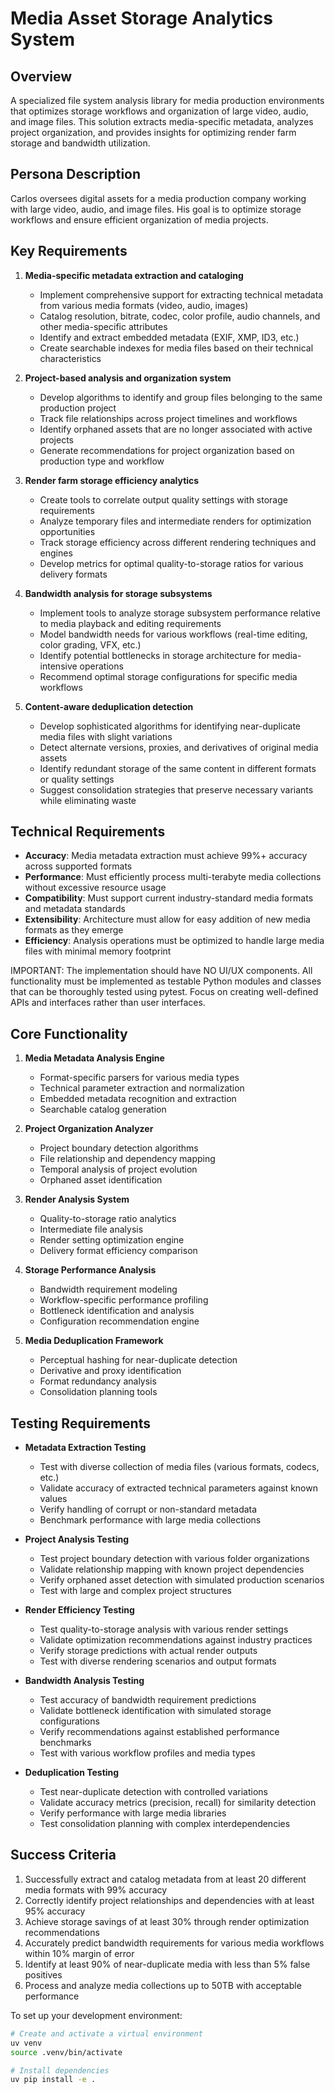 # Media Asset Storage Analytics System

## Overview
A specialized file system analysis library for media production environments that optimizes storage workflows and organization of large video, audio, and image files. This solution extracts media-specific metadata, analyzes project organization, and provides insights for optimizing render farm storage and bandwidth utilization.

## Persona Description
Carlos oversees digital assets for a media production company working with large video, audio, and image files. His goal is to optimize storage workflows and ensure efficient organization of media projects.

## Key Requirements
1. **Media-specific metadata extraction and cataloging**
   - Implement comprehensive support for extracting technical metadata from various media formats (video, audio, images)
   - Catalog resolution, bitrate, codec, color profile, audio channels, and other media-specific attributes
   - Identify and extract embedded metadata (EXIF, XMP, ID3, etc.)
   - Create searchable indexes for media files based on their technical characteristics

2. **Project-based analysis and organization system**
   - Develop algorithms to identify and group files belonging to the same production project
   - Track file relationships across project timelines and workflows
   - Identify orphaned assets that are no longer associated with active projects
   - Generate recommendations for project organization based on production type and workflow

3. **Render farm storage efficiency analytics**
   - Create tools to correlate output quality settings with storage requirements
   - Analyze temporary files and intermediate renders for optimization opportunities
   - Track storage efficiency across different rendering techniques and engines
   - Develop metrics for optimal quality-to-storage ratios for various delivery formats

4. **Bandwidth analysis for storage subsystems**
   - Implement tools to analyze storage subsystem performance relative to media playback and editing requirements
   - Model bandwidth needs for various workflows (real-time editing, color grading, VFX, etc.)
   - Identify potential bottlenecks in storage architecture for media-intensive operations
   - Recommend optimal storage configurations for specific media workflows

5. **Content-aware deduplication detection**
   - Develop sophisticated algorithms for identifying near-duplicate media files with slight variations
   - Detect alternate versions, proxies, and derivatives of original media assets
   - Identify redundant storage of the same content in different formats or quality settings
   - Suggest consolidation strategies that preserve necessary variants while eliminating waste

## Technical Requirements
- **Accuracy**: Media metadata extraction must achieve 99%+ accuracy across supported formats
- **Performance**: Must efficiently process multi-terabyte media collections without excessive resource usage
- **Compatibility**: Must support current industry-standard media formats and metadata standards
- **Extensibility**: Architecture must allow for easy addition of new media formats as they emerge
- **Efficiency**: Analysis operations must be optimized to handle large media files with minimal memory footprint

IMPORTANT: The implementation should have NO UI/UX components. All functionality must be implemented as testable Python modules and classes that can be thoroughly tested using pytest. Focus on creating well-defined APIs and interfaces rather than user interfaces.

## Core Functionality
1. **Media Metadata Analysis Engine**
   - Format-specific parsers for various media types
   - Technical parameter extraction and normalization
   - Embedded metadata recognition and extraction
   - Searchable catalog generation

2. **Project Organization Analyzer**
   - Project boundary detection algorithms
   - File relationship and dependency mapping
   - Temporal analysis of project evolution
   - Orphaned asset identification

3. **Render Analysis System**
   - Quality-to-storage ratio analytics
   - Intermediate file analysis
   - Render setting optimization engine
   - Delivery format efficiency comparison

4. **Storage Performance Analysis**
   - Bandwidth requirement modeling
   - Workflow-specific performance profiling
   - Bottleneck identification and analysis
   - Configuration recommendation engine

5. **Media Deduplication Framework**
   - Perceptual hashing for near-duplicate detection
   - Derivative and proxy identification
   - Format redundancy analysis
   - Consolidation planning tools

## Testing Requirements
- **Metadata Extraction Testing**
  - Test with diverse collection of media files (various formats, codecs, etc.)
  - Validate accuracy of extracted technical parameters against known values
  - Verify handling of corrupt or non-standard metadata
  - Benchmark performance with large media collections

- **Project Analysis Testing**
  - Test project boundary detection with various folder organizations
  - Validate relationship mapping with known project dependencies
  - Verify orphaned asset detection with simulated production scenarios
  - Test with large and complex project structures

- **Render Efficiency Testing**
  - Test quality-to-storage analysis with various render settings
  - Validate optimization recommendations against industry practices
  - Verify storage predictions with actual render outputs
  - Test with diverse rendering scenarios and output formats

- **Bandwidth Analysis Testing**
  - Test accuracy of bandwidth requirement predictions
  - Validate bottleneck identification with simulated storage configurations
  - Verify recommendations against established performance benchmarks
  - Test with various workflow profiles and media types

- **Deduplication Testing**
  - Test near-duplicate detection with controlled variations
  - Validate accuracy metrics (precision, recall) for similarity detection
  - Verify performance with large media libraries
  - Test consolidation planning with complex interdependencies

## Success Criteria
1. Successfully extract and catalog metadata from at least 20 different media formats with 99% accuracy
2. Correctly identify project relationships and dependencies with at least 95% accuracy
3. Achieve storage savings of at least 30% through render optimization recommendations
4. Accurately predict bandwidth requirements for various media workflows within 10% margin of error
5. Identify at least 90% of near-duplicate media with less than 5% false positives
6. Process and analyze media collections up to 50TB with acceptable performance

To set up your development environment:
```bash
# Create and activate a virtual environment
uv venv
source .venv/bin/activate

# Install dependencies
uv pip install -e .
```
